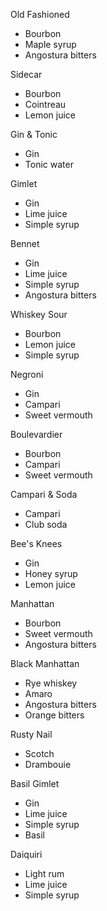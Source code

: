 Old Fashioned

- Bourbon
- Maple syrup
- Angostura bitters

Sidecar

- Bourbon
- Cointreau
- Lemon juice

Gin & Tonic

- Gin
- Tonic water

Gimlet

- Gin
- Lime juice
- Simple syrup

Bennet

- Gin
- Lime juice
- Simple syrup
- Angostura bitters

Whiskey Sour

- Bourbon
- Lemon juice
- Simple syrup

Negroni

- Gin
- Campari
- Sweet vermouth

Boulevardier

- Bourbon
- Campari
- Sweet vermouth

Campari & Soda

- Campari
- Club soda

Bee's Knees

- Gin
- Honey syrup
- Lemon juice

Manhattan

- Bourbon
- Sweet vermouth
- Angostura bitters

Black Manhattan

- Rye whiskey
- Amaro
- Angostura bitters
- Orange bitters

Rusty Nail

- Scotch
- Drambouie

Basil Gimlet

- Gin
- Lime juice
- Simple syrup
- Basil

Daiquiri

- Light rum
- Lime juice
- Simple syrup
